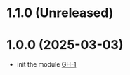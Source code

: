 # 1.1.0 (Unreleased)
# 1.0.0 (2025-03-03)

- init the module [GH-1](https://github.com/alibabacloud-automation/terraform-alicloud-build-local-to-cloud-active-passive-connection-with-sdwan/pull/1)